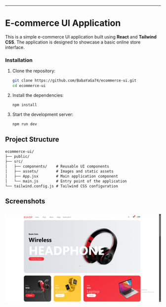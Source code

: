 
---

# E-commerce UI Application

This is a simple e-commerce UI application built using **React** and **Tailwind CSS**. The application is designed to showcase a basic online store interface.

### Installation

1. Clone the repository:

   ```bash
   git clone https://github.com/BabaYaGa74/ecommerce-ui.git
   cd ecommerce-ui
   ```

2. Install the dependencies:

   ```bash
   npm install
   ```

3. Start the development server:

   ```bash
   npm run dev
   ```

## Project Structure

```
ecommerce-ui/
├── public/
├── src/ 
│   ├── components/    # Reusable UI components
│   ├── assets/        # Images and static assets
│   ├── App.jsx        # Main application component
│   └── main.js        # Entry point of the application
└── tailwind.config.js # Tailwind CSS configuration
```

## Screenshots

![Screenshot1](/src/assets/screenshots/home.png?raw=true "Optional Title")
---
